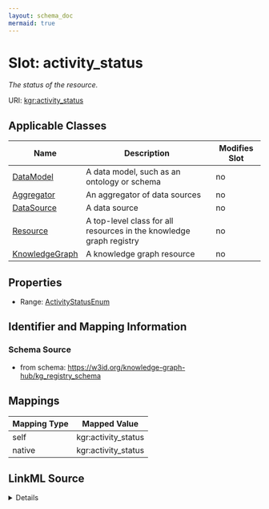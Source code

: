 ```yaml
---
layout: schema_doc
mermaid: true
---
```




# Slot: activity_status


_The status of the resource._





URI: [kgr:activity_status](https://w3id.org/bridge2ai/data-sheets-schema/activity_status)



<!-- no inheritance hierarchy -->





## Applicable Classes

| Name | Description | Modifies Slot |
| --- | --- | --- |
| [DataModel](DataModel.html) | A data model, such as an ontology or schema |  no  |
| [Aggregator](Aggregator.html) | An aggregator of data sources |  no  |
| [DataSource](DataSource.html) | A data source |  no  |
| [Resource](Resource.html) | A top-level class for all resources in the knowledge graph registry |  no  |
| [KnowledgeGraph](KnowledgeGraph.html) | A knowledge graph resource |  no  |







## Properties

* Range: [ActivityStatusEnum](ActivityStatusEnum.html)





## Identifier and Mapping Information







### Schema Source


* from schema: https://w3id.org/knowledge-graph-hub/kg_registry_schema




## Mappings

| Mapping Type | Mapped Value |
| ---  | ---  |
| self | kgr:activity_status |
| native | kgr:activity_status |




## LinkML Source

<details>
```yaml
name: activity_status
description: The status of the resource.
from_schema: https://w3id.org/knowledge-graph-hub/kg_registry_schema
rank: 1000
alias: activity_status
owner: Resource
domain_of:
- Resource
range: ActivityStatusEnum

```
</details>
